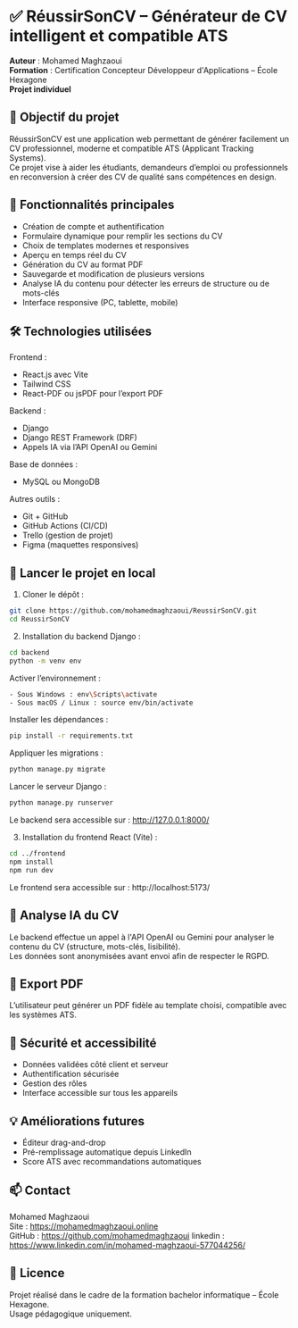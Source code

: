 # ✅ RéussirSonCV – Générateur de CV intelligent et compatible ATS

**Auteur** : Mohamed Maghzaoui  
**Formation** : Certification Concepteur Développeur d'Applications – École Hexagone  
**Projet individuel**

## 🎯 Objectif du projet

RéussirSonCV est une application web permettant de générer facilement un CV professionnel, moderne et compatible ATS (Applicant Tracking Systems).  
Ce projet vise à aider les étudiants, demandeurs d’emploi ou professionnels en reconversion à créer des CV de qualité sans compétences en design.

## 🔧 Fonctionnalités principales

- Création de compte et authentification  
- Formulaire dynamique pour remplir les sections du CV  
- Choix de templates modernes et responsives  
- Aperçu en temps réel du CV  
- Génération du CV au format PDF  
- Sauvegarde et modification de plusieurs versions  
- Analyse IA du contenu pour détecter les erreurs de structure ou de mots-clés  
- Interface responsive (PC, tablette, mobile)

## 🛠️ Technologies utilisées

Frontend :
- React.js avec Vite
- Tailwind CSS
- React-PDF ou jsPDF pour l’export PDF

Backend :
- Django
- Django REST Framework (DRF)
- Appels IA via l’API OpenAI ou Gemini

Base de données :
- MySQL ou MongoDB

Autres outils :
- Git + GitHub
- GitHub Actions (CI/CD)
- Trello (gestion de projet)
- Figma (maquettes responsives)

## 🚀 Lancer le projet en local

1. Cloner le dépôt :
```bash
git clone https://github.com/mohamedmaghzaoui/ReussirSonCV.git  
cd ReussirSonCV
```

2. Installation du backend Django :
```bash
cd backend  
python -m venv env
```

Activer l’environnement :
```bash
- Sous Windows : env\Scripts\activate  
- Sous macOS / Linux : source env/bin/activate
```
Installer les dépendances :
```bash
pip install -r requirements.txt
```

Appliquer les migrations :
```bash
python manage.py migrate
```

Lancer le serveur Django :
```bash
python manage.py runserver
```

Le backend sera accessible sur : http://127.0.0.1:8000/

3. Installation du frontend React (Vite) :
```bash
cd ../frontend  
npm install  
npm run dev
```

Le frontend sera accessible sur : http://localhost:5173/

## 🤖 Analyse IA du CV

Le backend effectue un appel à l'API OpenAI ou Gemini pour analyser le contenu du CV (structure, mots-clés, lisibilité).  
Les données sont anonymisées avant envoi afin de respecter le RGPD.

## 📄 Export PDF

L’utilisateur peut générer un PDF fidèle au template choisi, compatible avec les systèmes ATS.

## 🔐 Sécurité et accessibilité

- Données validées côté client et serveur  
- Authentification sécurisée  
- Gestion des rôles  
- Interface accessible sur tous les appareils

## 💡 Améliorations futures

- Éditeur drag-and-drop  
- Pré-remplissage automatique depuis LinkedIn  
- Score ATS avec recommandations automatiques

## 📫 Contact

Mohamed Maghzaoui  
Site : https://mohamedmaghzaoui.online  
GitHub : https://github.com/mohamedmaghzaoui
linkedin : https://www.linkedin.com/in/mohamed-maghzaoui-577044256/

## 📜 Licence

Projet réalisé dans le cadre de la formation bachelor informatique – École Hexagone.  
Usage pédagogique uniquement.
